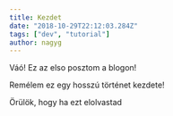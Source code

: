 ```yaml
---
title: Kezdet
date: "2018-10-29T22:12:03.284Z"
tags: ["dev", "tutorial"]
author: nagyg
---
```


Váó! Ez az elso posztom a blogon! 

Remélem ez egy hosszú történet kezdete!

Örülök, hogy ha ezt elolvastad